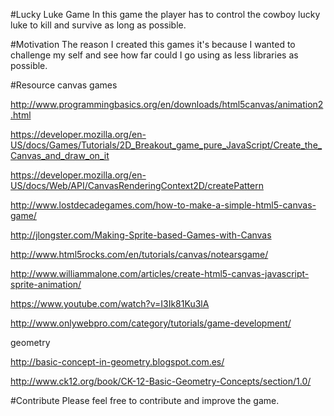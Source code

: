 #Lucky Luke Game
In this game the player has to control the cowboy lucky luke to kill and survive as long as possible.

#Motivation
The reason I created this games it's because I wanted to challenge my self and
see how far could I go using as less libraries as possible.

#Resource
canvas games

http://www.programmingbasics.org/en/downloads/html5canvas/animation2.html

https://developer.mozilla.org/en-US/docs/Games/Tutorials/2D_Breakout_game_pure_JavaScript/Create_the_Canvas_and_draw_on_it

https://developer.mozilla.org/en-US/docs/Web/API/CanvasRenderingContext2D/createPattern

http://www.lostdecadegames.com/how-to-make-a-simple-html5-canvas-game/

http://jlongster.com/Making-Sprite-based-Games-with-Canvas

http://www.html5rocks.com/en/tutorials/canvas/notearsgame/

http://www.williammalone.com/articles/create-html5-canvas-javascript-sprite-animation/

https://www.youtube.com/watch?v=I3Ik81Ku3lA

http://www.onlywebpro.com/category/tutorials/game-development/

geometry

http://basic-concept-in-geometry.blogspot.com.es/

http://www.ck12.org/book/CK-12-Basic-Geometry-Concepts/section/1.0/


#Contribute
Please feel free to contribute and improve the game.